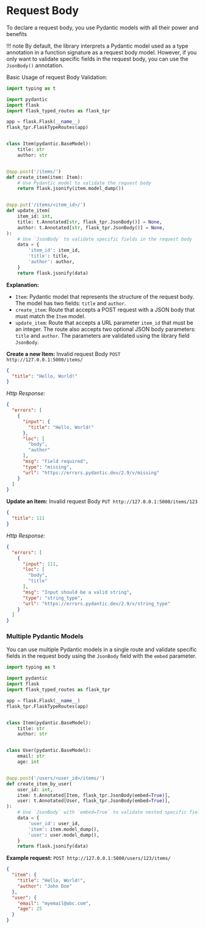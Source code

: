# Request Body

To declare a request body, you use Pydantic models with all their power and benefits

!!! note
    By default, the library interprets a Pydantic model used as a type annotation in a function signature as a
    request body model. However, if you only want to validate specific fields in the request body, you can use the
    `JsonBody()` annotation.

Basic Usage of request Body Validation:

```python
import typing as t

import pydantic
import flask
import flask_typed_routes as flask_tpr

app = flask.Flask(__name__)
flask_tpr.FlaskTypeRoutes(app)


class Item(pydantic.BaseModel):
    title: str
    author: str


@app.post('/items/')
def create_item(item: Item):
    # Use Pydantic model to validate the request body
    return flask.jsonify(item.model_dump())


@app.put('/items/<item_id>/')
def update_item(
    item_id: int,
    title: t.Annotated[str, flask_tpr.JsonBody()] = None,
    author: t.Annotated[str, flask_tpr.JsonBody()] = None,
):
    # Use `JsonBody` to validate specific fields in the request body
    data = {
        'item_id': item_id,
        'title': title,
        'author': author,
    }
    return flask.jsonify(data)
```

**Explanation:**

- `Item`: Pydantic model that represents the structure of the request body. The model has two fields: `title` and
  `author`.
- `create_item`: Route that accepts a POST request with a JSON body that must match the `Item` model.
- `update_item`: Route that accepts a URL parameter `item_id` that must be an integer. The route also accepts two
  optional JSON body parameters: `title` and `author`. The parameters are validated using the library field `JsonBody`.

**Create a new Item:** Invalid request Body `POST http://127.0.0.1:5000/items/`

```json
{
  "title": "Hello, World!"
}
```

*Http Response:*

```json
{
  "errors": [
    {
      "input": {
        "title": "Hello, World!"
      },
      "loc": [
        "body",
        "author"
      ],
      "msg": "Field required",
      "type": "missing",
      "url": "https://errors.pydantic.dev/2.9/v/missing"
    }
  ]
}
```

**Update an Item:** Invalid request Body `PUT http://127.0.0.1:5000/items/123`

```json
{
  "title": 111
}
```

*Http Response:*

```json
{
  "errors": [
    {
      "input": 111,
      "loc": [
        "body",
        "title"
      ],
      "msg": "Input should be a valid string",
      "type": "string_type",
      "url": "https://errors.pydantic.dev/2.9/v/string_type"
    }
  ]
}
```

### Multiple Pydantic Models

You can use multiple Pydantic models in a single route and validate specific fields in the request body using the
`JsonBody` field with the `embed` parameter.

```python
import typing as t

import pydantic
import flask
import flask_typed_routes as flask_tpr

app = flask.Flask(__name__)
flask_tpr.FlaskTypeRoutes(app)


class Item(pydantic.BaseModel):
    title: str
    author: str


class User(pydantic.BaseModel):
    email: str
    age: int


@app.post('/users/<user_id>/items/')
def create_item_by_user(
    user_id: int,
    item: t.Annotated[Item, flask_tpr.JsonBody(embed=True)],
    user: t.Annotated[User, flask_tpr.JsonBody(embed=True)],
):
    # Use `JsonBody` with `embed=True` to validate nested specific fields in the request body
    data = {
        'user_id': user_id,
        'item': item.model_dump(),
        'user': user.model_dump(),
    }
    return flask.jsonify(data)
```

**Example request:** `POST http://127.0.0.1:5000/users/123/items/`

```json
{
  "item": {
    "title": "Hello, World!",
    "author": "John Doe"
  },
  "user": {
    "email": "myemail@abc.com",
    "age": 25
  }
}
```
